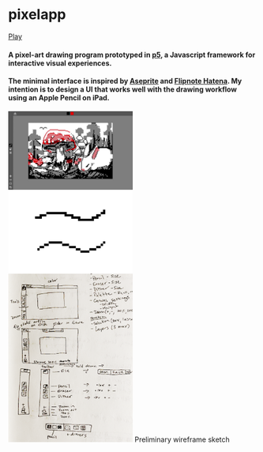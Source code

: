# pixelapp
[Play](https://crowswalk.github.io/pixelapp/)
#### A pixel-art drawing program prototyped in [p5](https://p5js.org/), a Javascript framework for interactive visual experiences.
#### The minimal interface is inspired by [Aseprite](https://www.aseprite.org/) and [Flipnote Hatena](https://en.wikipedia.org/wiki/Flipnote_Studio). My intention is to design a UI that works well with the drawing workflow using an Apple Pencil on iPad.
<img src="images/thumb.jpg" width="50%" style="align: center;">
<img src="images/lineart.png" width="50%" style="align: center;">
<img src="images/wireframesketch.png" width="50%" style="align: center;">
Preliminary wireframe sketch
